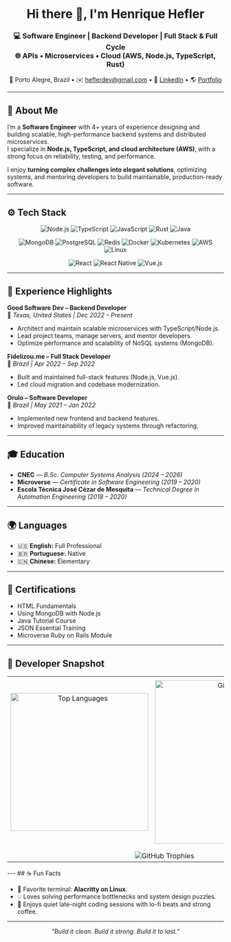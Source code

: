<h1 align="center">Hi there 👋, I'm Henrique Hefler</h1>

<h3 align="center">
💻 Software Engineer | Backend Developer | Full Stack & Full Cycle <br/>
🌐 APIs • Microservices • Cloud (AWS, Node.js, TypeScript, Rust)
</h3>

<p align="center">
  📍 Porto Alegre, Brazil • ✉️ <a href="mailto:heflerdev@gmail.com">heflerdev@gmail.com</a> •  
  🔗 <a href="https://www.linkedin.com/in/heflerdev" target="_blank">LinkedIn</a> •  
  🌎 <a href="https://heflerdev.github.io/" target="_blank">Portfolio</a>
</p>

---

## 🧠 About Me

I’m a **Software Engineer** with 4+ years of experience designing and building scalable, high-performance backend systems and distributed microservices.  
I specialize in **Node.js, TypeScript, and cloud architecture (AWS)**, with a strong focus on reliability, testing, and performance.

I enjoy **turning complex challenges into elegant solutions**, optimizing systems, and mentoring developers to build maintainable, production-ready software.

---

## ⚙️ Tech Stack

<div align="center">

<!-- Languages -->
![Node.js](https://img.shields.io/badge/Node.js-43853D?style=for-the-badge&logo=node.js&logoColor=white)
![TypeScript](https://img.shields.io/badge/TypeScript-007ACC?style=for-the-badge&logo=typescript&logoColor=white)
![JavaScript](https://img.shields.io/badge/JavaScript-F7DF1E?style=for-the-badge&logo=javascript&logoColor=black)
![Rust](https://img.shields.io/badge/Rust-000000?style=for-the-badge&logo=rust&logoColor=white)
![Java](https://img.shields.io/badge/Java-ED8B00?style=for-the-badge&logo=openjdk&logoColor=white)

<!-- Backend -->
![MongoDB](https://img.shields.io/badge/MongoDB-4EA94B?style=for-the-badge&logo=mongodb&logoColor=white)
![PostgreSQL](https://img.shields.io/badge/PostgreSQL-316192?style=for-the-badge&logo=postgresql&logoColor=white)
![Redis](https://img.shields.io/badge/Redis-DC382D?style=for-the-badge&logo=redis&logoColor=white)
![Docker](https://img.shields.io/badge/Docker-2496ED?style=for-the-badge&logo=docker&logoColor=white)
![Kubernetes](https://img.shields.io/badge/Kubernetes-326CE5?style=for-the-badge&logo=kubernetes&logoColor=white)
![AWS](https://img.shields.io/badge/AWS-232F3E?style=for-the-badge&logo=amazon-aws&logoColor=white)
![Linux](https://img.shields.io/badge/Linux-FCC624?style=for-the-badge&logo=linux&logoColor=black)

<!-- Frontend -->
![React](https://img.shields.io/badge/React-20232A?style=for-the-badge&logo=react&logoColor=61DAFB)
![React Native](https://img.shields.io/badge/React_Native-20232A?style=for-the-badge&logo=react&logoColor=61DAFB)
![Vue.js](https://img.shields.io/badge/Vue.js-35495E?style=for-the-badge&logo=vue.js&logoColor=4FC08D)

</div>

---

## 🚀 Experience Highlights

**Good Software Dev – Backend Developer**  
📍 *Texas, United States | Dec 2022 – Present*  
- Architect and maintain scalable microservices with TypeScript/Node.js.  
- Lead project teams, manage servers, and mentor developers.  
- Optimize performance and scalability of NoSQL systems (MongoDB).  

**Fidelizou.me – Full Stack Developer**  
📍 *Brazil | Apr 2022 – Sep 2022*  
- Built and maintained full-stack features (Node.js, Vue.js).  
- Led cloud migration and codebase modernization.  

**Orulo – Software Developer**  
📍 *Brazil | May 2021 – Jan 2022*  
- Implemented new frontend and backend features.  
- Improved maintainability of legacy systems through refactoring.  

---

## 🎓 Education

- **CNEC** — *B.Sc. Computer Systems Analysis (2024 – 2026)*  
- **Microverse** — *Certificate in Software Engineering (2019 – 2020)*  
- **Escola Técnica José Cézar de Mesquita** — *Technical Degree in Automation Engineering (2018 – 2020)*  

---

## 🌍 Languages

- 🇺🇸 **English:** Full Professional  
- 🇧🇷 **Portuguese:** Native  
- 🇨🇳 **Chinese:** Elementary  

---

## 🏅 Certifications

- HTML Fundamentals  
- Using MongoDB with Node.js  
- Java Tutorial Course  
- JSON Essential Training  
- Microverse Ruby on Rails Module  

---

## 🧩 Developer Snapshot

<div align="center">
<table align="center" style="width:100%; max-width:1000px; border:none;">
  <tr>
    <td align="center" style="width:50%; padding:8px;">
      <img 
  src="https://github-readme-stats.vercel.app/api/top-langs?username=heflerdev&layout=compact&theme=gruvbox_light&hide_border=true&hide=ruby,html" 
  alt="Top Languages" 
  width="320" 
/>
    </td>
    <td align="center" style="width:50%; padding:8px;">
      <img src="https://streak-stats.demolab.com?user=heflerdev&theme=gruvbox_light&hide_border=true&date_format=j%20M%5B%20Y%5D" alt="GitHub Streak" width="380" />
    </td>
  </tr>
  <tr>
    <td colspan="3" align="center" style="padding-top:10px;">
      <img src="https://github-profile-trophy.vercel.app/?username=heflerdev&theme=gruvbox_light&no-frame=true&no-bg=true&margin-w=10" alt="GitHub Trophies" />
    </td>
  </tr>
</table>
</div>
---
## ☕ Fun Facts

- 🐧 Favorite terminal: **Alacritty on Linux**.  
- 💡 Loves solving performance bottlenecks and system design puzzles.  
- 🌙 Enjoys quiet late-night coding sessions with lo-fi beats and strong coffee.  

---

<p align="center">
  <i>“Build it clean. Build it strong. Build it to last.”</i>
</p>
